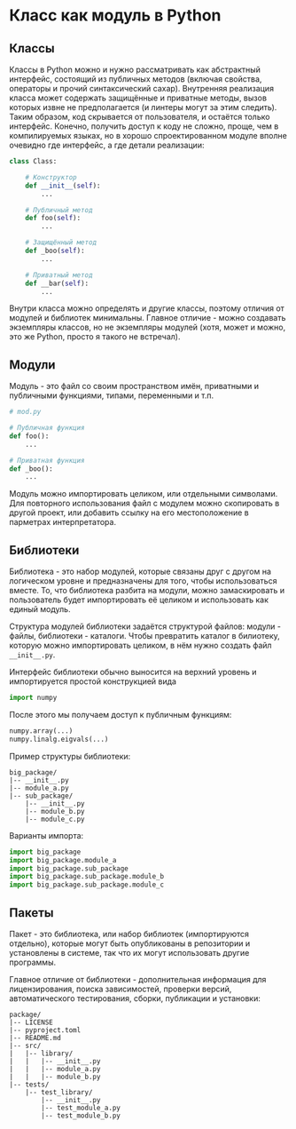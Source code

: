 # Класс как модуль в Python


## Классы
Классы в Python можно и нужно рассматривать как абстрактный интерфейс,
состоящий из публичных методов
(включая свойства, операторы и прочий синтаксический сахар).
Внутренняя реализация класса может содержать защищённые и приватные методы,
вызов которых извне не предполагается (и линтеры могут за этим следить).
Таким образом, код скрывается от пользователя, и остаётся только интерфейс.
Конечно, получить доступ к коду не сложно, проще, чем в компилируемых языках,
но в хорошо спроектированном модуле вполне очевидно где интерфейс,
а где детали реализации:
```Python
class Class:

    # Конструктор
    def __init__(self):
        ...

    # Публичный метод
    def foo(self):
        ...

    # Защищённый метод
    def _boo(self):
        ...

    # Приватный метод
    def __bar(self):
        ...
```
Внутри класса можно определять и другие классы, поэтому отличия от модулей
и библиотек минимальны.
Главное отличие - можно создавать экземпляры классов, но не экземпляры модулей
(хотя, может и можно, это же Python, просто я такого не встречал).


## Модули
Модуль - это файл со своим пространством имён, приватными и публичными
функциями, типами, переменными и т.п.
```Python
# mod.py

# Публичная функция
def foo():
    ...

# Приватная функция
def _boo():
    ...
```
Модуль можно импортировать целиком, или отдельными символами.
Для повторного использования файл с модулем можно скопировать в другой проект,
или добавить ссылку на его местоположение в парметрах интерпретатора.


## Библиотеки
Библиотека - это набор модулей, которые связаны друг с другом на логическом
уровне и предназначены для того, чтобы использоваться вместе.
То, что библиотека разбита на модули, можно замаскировать и пользователь
будет импортировать её целиком и использовать как единый модуль.

Структура модулей библиотеки задаётся структурой файлов:
модули - файлы, библиотеки - каталоги.
Чтобы превратить каталог в билиотеку, которую можно импортировать целиком,
в нём нужно создать файл `__init__.py`.

Интерфейс библиотеки обычно выносится на верхний уровень и импортируется
простой конструкцией вида
```Python
import numpy
```
После этого мы получаем доступ к публичным функциям:
```Python
numpy.array(...)
numpy.linalg.eigvals(...)
```

Пример структуры библиотеки:
```
big_package/
|-- __init__.py
|-- module_a.py
|-- sub_package/
    |-- __init__.py
    |-- module_b.py
    |-- module_c.py
```
Варианты импорта:
```Python
import big_package
import big_package.module_a
import big_package.sub_package
import big_package.sub_package.module_b
import big_package.sub_package.module_c
```


## Пакеты
Пакет - это библиотека, или набор библиотек (импортируются отдельно),
которые могут быть опубликованы в репозитории и установлены в системе,
так что их могут использовать другие программы.

Главное отличие от библиотеки - дополнительная информация для
лицензирования, поиска зависимостей, проверки версий,
автоматического тестирования, сборки, публикации и установки:
```
package/
|-- LICENSE
|-- pyproject.toml
|-- README.md
|-- src/
|   |-- library/
|   |   |-- __init__.py
|   |   |-- module_a.py
|   |   |-- module_b.py
|-- tests/
    |-- test_library/
        |-- __init__.py
        |-- test_module_a.py
        |-- test_module_b.py
```